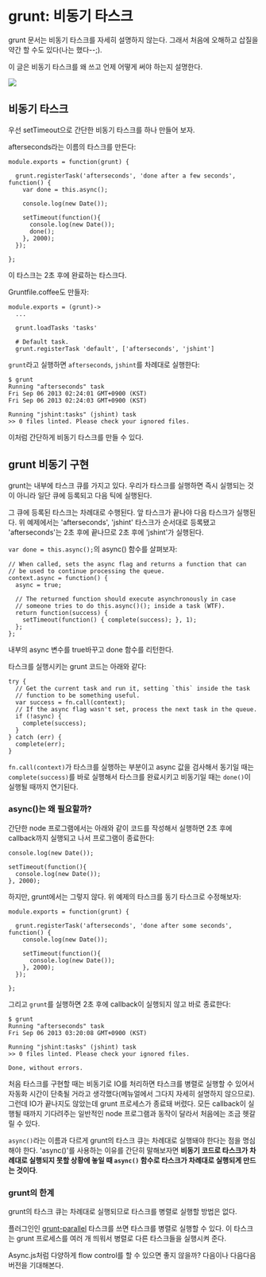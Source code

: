 # grunt: 비동기 타스크

grunt 문서는 비동기 타스크를 자세히 설명하지 않는다. 그래서 처음에 오해하고 삽질을 약간 할 수도 있다(나는 했다--;).

이 글은 비동기 타스크를 왜 쓰고 언제 어떻게 써야 하는지 설명한다.

![](/articles/2013/grunt-async-task/information-boards.jpg)

## 비동기 타스크

우선 setTimeout으로 간단한 비동기 타스크를 하나 만들어 보자.

afterseconds라는 이름의 타스크를 만든다:

```
module.exports = function(grunt) {

  grunt.registerTask('afterseconds', 'done after a few seconds', function() {
    var done = this.async();

    console.log(new Date());

    setTimeout(function(){
      console.log(new Date());
      done();
    }, 2000);
  });

};
```

이 타스크는 2초 후에 완료하는 타스크다.

Gruntfile.coffee도 만들자:

```
module.exports = (grunt)->
  ...

  grunt.loadTasks 'tasks'

  # Default task.
  grunt.registerTask 'default', ['afterseconds', 'jshint']

```

`grunt`라고 실행하면 `afterseconds`, `jshint`를 차례대로 실행한다:

```
$ grunt
Running "afterseconds" task
Fri Sep 06 2013 02:24:01 GMT+0900 (KST)
Fri Sep 06 2013 02:24:03 GMT+0900 (KST)

Running "jshint:tasks" (jshint) task
>> 0 files linted. Please check your ignored files.
```

이처럼 간단하게 비동기 타스크를 만들 수 있다.

## grunt 비동기 구현

grunt는 내부에 타스크 큐를 가지고 있다. 우리가 타스크를 실행하면 즉시 실행되는 것이 아니라 일단 큐에 등록되고 다음 틱에 실행된다.

그 큐에 등록된 타스크는 차례대로 수행된다. 앞 타스크가 끝나야 다음 타스크가 실행된다. 위 예제에서는 'afterseconds', 'jshint' 타스크가 순서대로 등록됐고 'afterseconds'는 2초 후에 끝나므로 2초 후에 'jshint'가 실행된다.

`var done = this.async();`의 async() 함수를 살펴보자:

```
// When called, sets the async flag and returns a function that can
// be used to continue processing the queue.
context.async = function() {
  async = true;

  // The returned function should execute asynchronously in case
  // someone tries to do this.async()(); inside a task (WTF).
  return function(success) {
    setTimeout(function() { complete(success); }, 1);
  };
};
```

내부의 async 변수를 true바꾸고 done 함수를 리턴한다.

타스크를 실행시키는 grunt 코드는 아래와 같다:

```
try {
  // Get the current task and run it, setting `this` inside the task
  // function to be something useful.
  var success = fn.call(context);
  // If the async flag wasn't set, process the next task in the queue.
  if (!async) {
    complete(success);
  }
} catch (err) {
  complete(err);
}
```

`fn.call(context)`가 타스크를 실행하는 부분이고 async 값을 검사해서 동기일 때는 `complete(success)`를 바로 실행해서 타스크를 완료시키고 비동기일 때는 `done()`이 실행될 때까지 연기된다.

### async()는 왜 필요할까?

간단한 node 프로그램에서는 아래와 같이 코드를 작성해서 실행하면 2초 후에 callback까지 실행되고 나서 프로그램이 종료한다:

```
console.log(new Date());

setTimeout(function(){
  console.log(new Date());
}, 2000);
```

하지만, grunt에서는 그렇지 않다. 위 예제의 타스크를 동기 타스크로 수정해보자:

```
module.exports = function(grunt) {

  grunt.registerTask('afterseconds', 'done after some seconds', function() {
    console.log(new Date());

    setTimeout(function(){
      console.log(new Date());
    }, 2000);
  });

};
```

그리고 `grunt`를 실행하면 2초 후에 callback이 실행되지 않고 바로 종료한다:

```
$ grunt
Running "afterseconds" task
Fri Sep 06 2013 03:20:08 GMT+0900 (KST)

Running "jshint:tasks" (jshint) task
>> 0 files linted. Please check your ignored files.

Done, without errors.
```

처음 타스크를 구현할 때는 비동기로 IO를 처리하면 타스크를 병렬로 실행할 수 있어서 자동화 시간이 단축될 거라고 생각했다(메뉴얼에서 그다지 자세히 설명하지 않으므로). 그런데 IO가 끝나지도 않았는데 grunt 프로세스가 종료돼 버렸다. 모든 callback이 실행될 때까지 기다려주는 일반적인 node 프로그램과 동작이 달라서 처음에는 조금 헷갈릴 수 있다.

`async()`라는 이름과 다르게 grunt의 타스크 큐는 차례대로 실행돼야 한다는 점을 명심해야 한다. 'async()'를 사용하는 이유를 간단히 말해보자면 **비동기 코드로 타스크가 차례대로 실행되지 못할 상황에 놓일 때 `async()` 함수로 타스크가 차례대로 실행되게 만드는 것이다**.

### grunt의 한계

grunt의 타스크 큐는 차례대로 실행되므로 타스크를 병렬로 실행할 방법은 없다.

플러그인인 [grunt-parallel](https://github.com/iammerrick/grunt-parallel) 타스크를 쓰면 타스크를 병렬로 실행할 수 있다. 이 타스크는 grunt 프로세스를 여러 개 띄워서 병렬로 다른 타스크들을 실행시켜 준다.

Async.js처럼 다양하게 flow control를 할 수 있으면 좋지 않을까? 다음이나 다음다음 버전을 기대해본다.
